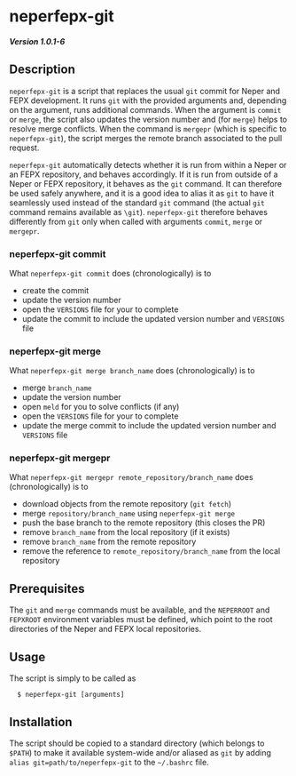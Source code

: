 # neperfepx-git

##### Version 1.0.1-6

## Description

`neperfepx-git` is a script that replaces the usual `git` commit for Neper and FEPX development.  It runs `git` with the provided arguments and, depending on the argument, runs additional commands.  When the argument is `commit` or `merge`, the script also updates the version number and (for `merge`) helps to resolve merge conflicts. When the command is `mergepr` (which is specific to `neperfepx-git`), the script merges the remote branch associated to the pull request.

`neperfepx-git` automatically detects whether it is run from within a Neper or an FEPX repository, and behaves accordingly.  If it is run from outside of a Neper or FEPX repository, it behaves as the `git` command.  It can therefore be used safely anywhere, and it is a good idea to alias it as `git` to have it seamlessly used instead of the standard `git` command (the actual `git` command remains available as `\git`).  `neperfepx-git` therefore behaves differently from `git` only when called with arguments `commit`, `merge` or `mergepr`.

### neperfepx-git commit

What `neperfepx-git commit` does (chronologically) is to

- create the commit
- update the version number
- open the `VERSIONS` file for your to complete
- update the commit to include the updated version number and `VERSIONS` file

### neperfepx-git merge

What `neperfepx-git merge branch_name` does (chronologically) is to

- merge `branch_name`
- update the version number
- open `meld` for you to solve conflicts (if any)
- open the `VERSIONS` file for your to complete
- update the merge commit to include the updated version number and `VERSIONS` file

### neperfepx-git mergepr

What `neperfepx-git mergepr remote_repository/branch_name` does (chronologically) is to

- download objects from the remote repository (`git fetch`)
- merge `repository/branch_name` using `neperfepx-git merge`
- push the base branch to the remote repository (this closes the PR)
- remove `branch_name` from the local repository (if it exists)
- remove `branch_name` from the remote repository
- remove the reference to `remote_repository/branch_name` from the local repository

## Prerequisites

The `git` and `merge` commands must be available, and the `NEPERROOT` and `FEPXROOT` environment variables must be defined, which point to the root directories of the Neper and FEPX local repositories.

## Usage

The script is simply to be called as

```
  $ neperfepx-git [arguments]
```

## Installation

The script should be copied to a standard directory (which belongs to `$PATH`) to make it available system-wide and/or aliased as `git` by adding `alias git=path/to/neperfepx-git` to the `~/.bashrc` file.
